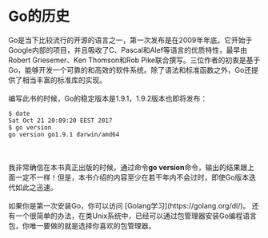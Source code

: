 # **Go的历史**
Go是当下比较流行的开源的语言之一，第一次发布是在2009年年底。它开始于Google内部的项目，并且吸收了C、Pascal和Alef等语言的优质特性，最早由Robert Griesemer、Ken Thomson和Rob Pike联合撰写。三位作者的初衷是基于Go，能够开发一个可靠的和高效的软件系统。除了语法和标准函数之外，Go还提供了相当丰富的标准库的实现。
<br>
<br>
编写此书的时候，Go的稳定版本是1.9.1，1.9.2版本也即将发布：
<br>
```
$ date
Sat Oct 21 20:09:20 EEST 2017
$ go version
go version go1.9.1 darwin/amd64
```
<br>
<br>
我非常确信在本书真正出版的时候，通过命令<b>go version</b>命令，输出的结果跟上面一定不一样！但是，本书介绍的内容至少在若干年内不会过时，即使Go版本迭代如此之迅速。
<br>
<br>
如果你是第一次安装Go，你可以访问 [Golang学习](https://golang.org/dl/)。  还有一个很简单的办法，在类Unix系统中，已经可以通过包管理器安装Go编程语言包，你唯一要做的就是选择你喜欢的包管理器。


